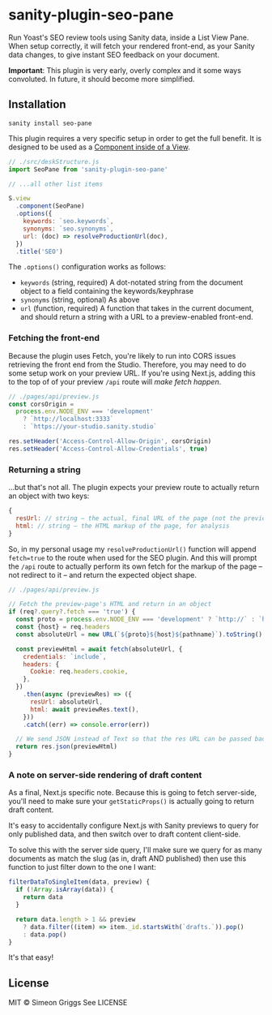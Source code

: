 # sanity-plugin-seo-pane

Run Yoast's SEO review tools using Sanity data, inside a List View Pane. When setup correctly, it will fetch your rendered front-end, as your Sanity data changes, to give instant SEO feedback on your document.

**Important**: This plugin is very early, overly complex and it some ways convoluted. In future, it should become more simplified.

## Installation

```
sanity install seo-pane
```

This plugin requires a very specific setup in order to get the full benefit. It is designed to be used as a [Component inside of a View](https://www.sanity.io/docs/structure-builder-reference#c0c8284844b7).

```js
// ./src/deskStructure.js
import SeoPane from 'sanity-plugin-seo-pane'

// ...all other list items

S.view
  .component(SeoPane)
  .options({
    keywords: `seo.keywords`,
    synonyms: `seo.synonyms`,
    url: (doc) => resolveProductionUrl(doc),
  })
  .title('SEO')
```

The `.options()` configuration works as follows:

- `keywords` (string, required) A dot-notated string from the document object to a field containing the keywords/keyphrase
- `synonyms` (string, optional) As above
- `url` (function, required) A function that takes in the current document, and should return a string with a URL to a preview-enabled front-end.

### Fetching the front-end

Because the plugin uses Fetch, you're likely to run into CORS issues retrieving the front end from the Studio. Therefore, you may need to do some setup work on your preview URL. If you're using Next.js, adding this to the top of of your preview `/api` route will _make fetch happen_.

```js
// ./pages/api/preview.js
const corsOrigin =
  process.env.NODE_ENV === 'development'
    ? `http://localhost:3333`
    : `https://your-studio.sanity.studio`

res.setHeader('Access-Control-Allow-Origin', corsOrigin)
res.setHeader('Access-Control-Allow-Credentials', true)
```

### Returning a string

...but that's not all. The plugin expects your preview route to actually return an object with two keys:

```js
{
  resUrl: // string – the actual, final URL of the page (not the preview route you used to fetch it)
  html: // string – the HTML markup of the page, for analysis
}
```

So, in my personal usage my `resolveProductionUrl()` function will append `fetch=true` to the route when used for the SEO plugin. And this will prompt the `/api` route to actually perform its own fetch for the markup of the page – not redirect to it – and return the expected object shape.

```js
// ./pages/api/preview.js

// Fetch the preview-page's HTML and return in an object
if (req?.query?.fetch === 'true') {
  const proto = process.env.NODE_ENV === 'development' ? `http://` : `https://`
  const {host} = req.headers
  const absoluteUrl = new URL(`${proto}${host}${pathname}`).toString()

  const previewHtml = await fetch(absoluteUrl, {
    credentials: `include`,
    headers: {
      Cookie: req.headers.cookie,
    },
  })
    .then(async (previewRes) => ({
      resUrl: absoluteUrl,
      html: await previewRes.text(),
    }))
    .catch((err) => console.error(err))

  // We send JSON instead of Text so that the res URL can be passed back
  return res.json(previewHtml)
}
```

### A note on server-side rendering of draft content

As a final, Next.js specific note. Because this is going to fetch server-side, you'll need to make sure your `getStaticProps()` is actually going to return draft content.

It's easy to accidentally configure Next.js with Sanity previews to query for only published data, and then switch over to draft content client-side.

To solve this with the server side query, I'll make sure we query for as many documents as match the slug (as in, draft AND published) then use this function to just filter down to the one I want:

```js
filterDataToSingleItem(data, preview) {
  if (!Array.isArray(data)) {
    return data
  }

  return data.length > 1 && preview
    ? data.filter((item) => item._id.startsWith(`drafts.`)).pop()
    : data.pop()
}
```

It's that easy!

## License

MIT © Simeon Griggs
See LICENSE
